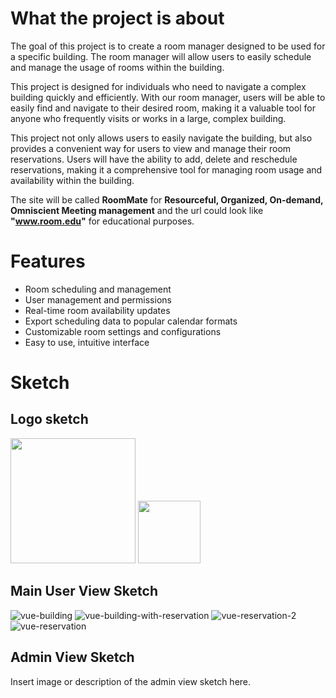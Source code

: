 # What the project is about

The goal of this project is to create a room manager designed to be used for a specific building. The room manager will allow users to easily schedule and manage the usage of rooms within the building.

This project is designed for individuals who need to navigate a complex building quickly and efficiently. With our room manager, users will be able to easily find and navigate to their desired room, making it a valuable tool for anyone who frequently visits or works in a large, complex building.

This project not only allows users to easily navigate the building, but also provides a convenient way for users to view and manage their room reservations. Users will have the ability to add, delete and reschedule reservations, making it a comprehensive tool for managing room usage and availability within the building.

The site will be called **RoomMate** for **Resourceful, Organized, On-demand, Omniscient Meeting management** and the url could look like **"www.room.edu"** for educational purposes.

# Features

- Room scheduling and management
- User management and permissions
- Real-time room availability updates
- Export scheduling data to popular calendar formats
- Customizable room settings and configurations
- Easy to use, intuitive interface

# Sketch

## Logo sketch

<img src="[https://github.com/favicon.ico](https://user-images.githubusercontent.com/83770758/215346074-6cafbc22-5bfd-4821-820c-cbf2a5a6ba77.png)" width="200">
<img src="[ttps://user-images.githubusercontent.com/83770758/215346196-7f92cdb0-7566-4565-b2d1-ac799ce76198.png)" width="100">

## Main User View Sketch

![vue-building](https://user-images.githubusercontent.com/58405081/215345947-a50d2799-ea4c-428d-aa66-97955a0f8f4e.png)
![vue-building-with-reservation](https://user-images.githubusercontent.com/58405081/215345988-11f57e1d-8697-4251-a421-8f6725a131b7.png)
![vue-reservation-2](https://user-images.githubusercontent.com/58405081/215346015-6cf5e8bc-3c84-4256-a47d-8562753e70ba.png)
![vue-reservation](https://user-images.githubusercontent.com/58405081/215345901-53cc14bd-069a-4e36-8ad0-11ad9e705e86.png)

## Admin View Sketch

Insert image or description of the admin view sketch here.

